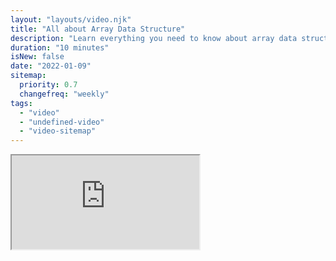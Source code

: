 ```yaml
---
layout: "layouts/video.njk"
title: "All about Array Data Structure"
description: "Learn everything you need to know about array data structure"
duration: "10 minutes"
isNew: false
date: "2022-01-09"
sitemap:
  priority: 0.7
  changefreq: "weekly"
tags:
  - "video"
  - "undefined-video"
  - "video-sitemap"
---
```


<iframe class="w-full aspect-video mb-5" src="https://www.youtube.com/embed/QJNwK2uJyGs" title="Array Data Structure"></iframe>
